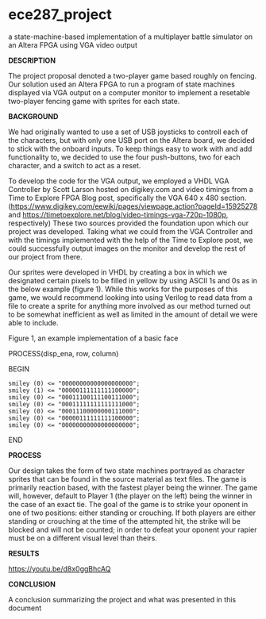 # ece287_project
a state-machine-based implementation of a multiplayer battle simulator on an Altera FPGA using VGA video output

**DESCRIPTION**

The project proposal denoted a two-player game based roughly on fencing.  Our solution used an Altera FPGA to run a program of state machines displayed via VGA output on a computer monitor to implement a resetable two-player fencing game with sprites for each state.

**BACKGROUND**

We had originally wanted to use a set of USB joysticks to controll each of the characters, but with only one USB port on the Altera board, we decided to stick with the onboard inputs.  To keep things easy to work with and add functionality to, we decided to use the four push-buttons, two for each character, and a switch to act as a reset.

To develop the code for the VGA output, we employed a VHDL VGA Controller by Scott Larson hosted on digikey.com and video timings from a Time to Explore FPGA Blog post, specifically the VGA 640 x 480 section.  (https://www.digikey.com/eewiki/pages/viewpage.action?pageId=15925278 and https://timetoexplore.net/blog/video-timings-vga-720p-1080p, respectively)  These two sources provided the foundation upon which our project was developed.  Taking what we could from the VGA Controller and with the timings implemented with the help of the Time to Explore post, we could successfully output images on the monitor and develop the rest of our project from there.

Our sprites were developed in VHDL by creating a box in which we designated certain pixels to be filled in yellow by using ASCII 1s and 0s as in the below example (figure 1).  While this works for the purposes of this game, we would recommend looking into using Verilog to read data from a file to create a sprite for anything more involved as our method turned out to be somewhat inefficient as well as limited in the amount of detail we were able to include.

Figure 1, an example implementation of a basic face

  PROCESS(disp_ena, row, column)

  BEGIN

    smiley (0) <= "00000000000000000000";
    smiley (1) <= "00000111111111100000";
    smiley (0) <= "00011100111100111000";
    smiley (0) <= "00011111111111111000";
    smiley (0) <= "00011100000000111000";
    smiley (0) <= "00000111111111100000";
    smiley (0) <= "00000000000000000000";
    
  END

**PROCESS**

Our design takes the form of two state machines portrayed as character sprites that can be found in the source material as text files.  The game is primarily reaction based, with the fastest player being the winner.  The game will, however, default to Player 1 (the player on the left) being the winner in the case of an exact tie.
The goal of the game is to strike your oponent in one of two positions: either standing or crouching.  If both players are either standing or crouching at the time of the attempted hit, the strike will be blocked and will not be counted; in order to defeat your oponent your rapier must be on a different visual level than theirs.


**RESULTS**

https://youtu.be/d8x0ggBhcAQ

**CONCLUSION**

A conclusion summarizing the project and what was presented in this document
